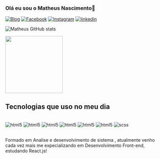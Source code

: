 ### Olá eu sou o Matheus Nascimento👋

[![Blog](https://img.shields.io/badge/dev.to-0A0A0A?style=for-the-badge&logo=devdotto&logoColor=white)](https://matheuspeluso.github.io/portfolio/)
[![Facebook](https://img.shields.io/badge/Facebook-1877F2?style=for-the-badge&logo=facebook&logoColor=white)](https://www.facebook.com/profile.php?id=100004052030104)
[![Instagram](https://img.shields.io/badge/Instagram-E4405F?style=for-the-badge&logo=instagram&logoColor=white)](https://www.instagram.com/matheuspeluso2000/)
[![linkedin](https://img.shields.io/badge/LinkedIn-0077B5?style=for-the-badge&logo=linkedin&logoColor=white)](https://www.linkedin.com/in/devmatheuspeluso/)

![Matheus GitHub stats](https://github-readme-stats.vercel.app/api?username=matheuspeluso&show_icons=true&theme=radical)


  <img height="180em" src="https://github-readme-stats.vercel.app/api/top-langs/?username=matheuspeluso&layout=compact&langs_count=7&theme=dracula"/>

## Tecnologias que uso no meu dia 
<div style="display: inline_block"> <br/>
    <img align="center" alt="html5" src="https://img.shields.io/badge/HTML5-E34F26?style=for-the-badge&logo=html5&logoColor=white">
    <img align="center" alt="html5" src="https://img.shields.io/badge/CSS3-1572B6?style=for-the-badge&logo=css3&logoColor=white">
    <img align="center" alt="html5" src="https://img.shields.io/badge/JavaScript-F7DF1E?style=for-the-badge&logo=javascript&logoColor=black">
    <img align="center" alt="html5" src="https://img.shields.io/badge/C%23-239120?style=for-the-badge&logo=c-sharp&logoColor=white">
    <img align="center" alt="html5" src="https://img.shields.io/badge/React-20232A?style=for-the-badge&logo=react&logoColor=61DAFB">
    <img align="center" alt="html5" src="https://img.shields.io/badge/Bootstrap-563D7C?style=for-the-badge&logo=bootstrap&logoColor=white">
    <img align="center" alt="scss" src="https://img.shields.io/badge/SCSS-CC6699?style=for-the-badge&logo=sass&logoColor=white">
</div>

<br>

Formado em Analise e desenvolvimento de sistema , atualmente venho cada vez mais me expecializando em Desenvolvimento Front-end, estudando React.js!
